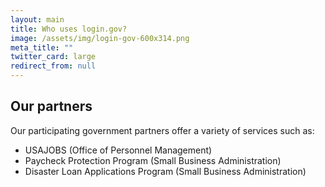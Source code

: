 ```yaml
---
layout: main
title: Who uses login.gov?
image: /assets/img/login-gov-600x314.png
meta_title: ""
twitter_card: large
redirect_from: null
---
```


## Our partners

Our participating government partners offer a variety of services such as:

* USAJOBS (Office of Personnel Management)
* Paycheck Protection Program (Small Business Administration)
* Disaster Loan Applications Program (Small Business Administration)
